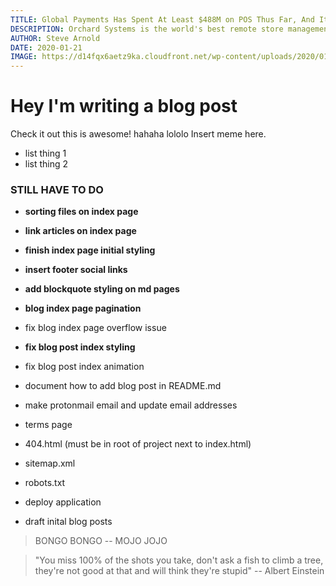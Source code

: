 ```yaml
---
TITLE: Global Payments Has Spent At Least $488M on POS Thus Far, And It’s Looking Like A Total Disaster
DESCRIPTION: Orchard Systems is the world's best remote store management system (RSM). ... Orchard Point of Sale (POS), the Orchard OS device management...
AUTHOR: Steve Arnold
DATE: 2020-01-21
IMAGE: https://d14fqx6aetz9ka.cloudfront.net/wp-content/uploads/2020/01/20141709/20200119_TURKOWSKI_Surfline1-2730.jpg
---
```


# Hey I'm writing a blog post

Check it out this is awesome!
hahaha lololo
Insert meme here.

-   list thing 1
-   list thing 2

### STILL HAVE TO DO

-   **sorting files on index page**
-   **link articles on index page**
-   **finish index page initial styling**
-   **insert footer social links**
-   **add blockquote styling on md pages**
-   **blog index page pagination**
-   fix blog index page overflow issue
-   **fix blog post index styling**
-   fix blog post index animation
-   document how to add blog post in README.md
-   make protonmail email and update email addresses
-   terms page
-   404.html (must be in root of project next to index.html)
-   sitemap.xml
-   robots.txt

-   deploy application
-   draft inital blog posts

> BONGO BONGO -- MOJO JOJO

> "You miss 100% of the shots you take, don't ask a fish to climb a tree, they're not good at that and will think they're stupid" -- Albert Einstein
